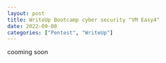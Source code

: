 ```yaml
---
layout: post
title: WriteUp Bootcamp cyber security "VM Easy4"
date: 2022-09-08
categories: ["Pentest", "WriteUp"]
---
```


cooming soon